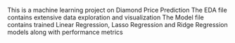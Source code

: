 This is a machine learning project on Diamond Price Prediction
The EDA file contains extensive data exploration and visualization
The Model file contains trained Linear Regression, Lasso Regression and Ridge Regression models along with performance metrics 
